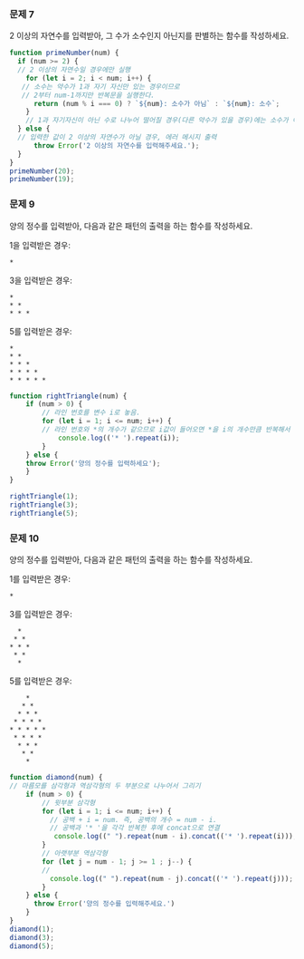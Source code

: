 ### 문제 7

2 이상의 자연수를 입력받아, 그 수가 소수인지 아닌지를 판별하는 함수를 작성하세요.
```js
function primeNumber(num) {
  if (num >= 2) {
  // 2 이상의 자연수일 경우에만 실행
    for (let i = 2; i < num; i++) {
   // 소수는 약수가 1과 자기 자신만 있는 경우이므로
   // 2부터 num-1까지만 반복문을 실행한다.
      return (num % i === 0) ? `${num}: 소수가 아님` : `${num}: 소수`;
    } 
    // 1과 자기자신이 아닌 수로 나누어 떨어질 경우(다른 약수가 있을 경우)에는 소수가 아니다.
  } else {
  // 입력한 값이 2 이상의 자연수가 아닐 경우, 에러 메시지 출력
      throw Error('2 이상의 자연수를 입력해주세요.');
  }
}
primeNumber(20);
primeNumber(19);
```


### 문제 9

양의 정수를 입력받아, 다음과 같은 패턴의 출력을 하는 함수를 작성하세요.

1을 입력받은 경우:
```
*
```

3을 입력받은 경우:
```
*
* *
* * *
```

5를 입력받은 경우:
```
*
* *
* * *
* * * *
* * * * *
```
```js
function rightTriangle(num) {
    if (num > 0) {
        // 라인 번호를 변수 i로 놓음.
        for (let i = 1; i <= num; i++) {
        // 라인 번호와 *의 개수가 같으므로 i값이 들어오면 *을 i의 개수만큼 반복해서 출력
            console.log(('* ').repeat(i));
        }
    } else {
    throw Error('양의 정수를 입력하세요');
    }
}

rightTriangle(1);
rightTriangle(3);
rightTriangle(5);
```

### 문제 10

양의 정수를 입력받아, 다음과 같은 패턴의 출력을 하는 함수를 작성하세요.

1를 입력받은 경우:
```
*
```

3를 입력받은 경우:
```
  *
 * *
* * *
 * *
  *
```

5를 입력받은 경우:
```
    *
   * *
  * * *
 * * * *
* * * * *
 * * * *
  * * *
   * *
    *
```
```js
function diamond(num) {
// 마름모를 삼각형과 역삼각형의 두 부분으로 나누어서 그리기
    if (num > 0) {
        // 윗부분 삼각형
        for (let i = 1; i <= num; i++) {
          // 공백 + i = num. 즉, 공백의 개수 = num - i. 
          // 공백과 '* '을 각각 반복한 후에 concat으로 연결
           console.log((" ").repeat(num - i).concat(('* ').repeat(i)));
        }
        // 아랫부분 역삼각형
        for (let j = num - 1; j >= 1 ; j--) {
        // 
          console.log((" ").repeat(num - j).concat(('* ').repeat(j)));
        }
    } else {
      throw Error('양의 정수를 입력해주세요.')
    }
}
diamond(1);
diamond(3);
diamond(5);
```
